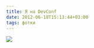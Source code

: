 ```yaml
---
title: Я на DevConf
date: 2012-06-18T15:13:44+03:00
tags: фотки
---
```


![](http://c358655.r55.cf1.rackcdn.com/devconf.jpg)
